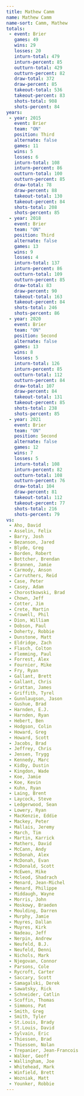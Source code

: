 ```yaml
---
title: Mathew Camm
name: Mathew Camm
name-sort: Camm, Mathew
totals:
 - event: Brier
   games: 49
   wins: 29
   losses: 20
   inturn-total: 479
   inturn-percent: 85
   outturn-total: 429
   outturn-percent: 82
   draw-total: 372
   draw-percent: 85
   takeout-total: 536
   takeout-percent: 83
   shots-total: 908
   shots-percent: 84
years:
 - year: 2015
   event: Brier
   team: "ON"
   position: Third
   alternate: false
   games: 11
   wins: 5
   losses: 6
   inturn-total: 108
   inturn-percent: 86
   outturn-total: 100
   outturn-percent: 85
   draw-total: 78
   draw-percent: 88
   takeout-total: 130
   takeout-percent: 84
   shots-total: 208
   shots-percent: 85
 - year: 2018
   event: Brier
   team: "ON"
   position: Third
   alternate: false
   games: 13
   wins: 9
   losses: 4
   inturn-total: 137
   inturn-percent: 86
   outturn-total: 109
   outturn-percent: 85
   draw-total: 83
   draw-percent: 90
   takeout-total: 163
   takeout-percent: 84
   shots-total: 246
   shots-percent: 86
 - year: 2020
   event: Brier
   team: "ON"
   position: Second
   alternate: false
   games: 13
   wins: 8
   losses: 5
   inturn-total: 126
   inturn-percent: 85
   outturn-total: 112
   outturn-percent: 84
   draw-total: 107
   draw-percent: 84
   takeout-total: 131
   takeout-percent: 85
   shots-total: 238
   shots-percent: 85
 - year: 2021
   event: Brier
   team: "ON"
   position: Second
   alternate: false
   games: 12
   wins: 7
   losses: 5
   inturn-total: 108
   inturn-percent: 82
   outturn-total: 108
   outturn-percent: 76
   draw-total: 104
   draw-percent: 81
   takeout-total: 112
   takeout-percent: 77
   shots-total: 216
   shots-percent: 79
vs:
 - Aho, David
 - Asselin, Felix
 - Barry, Josh
 - Bezanson, Jared
 - Blyde, Greg
 - Borden, Robert
 - Bottcher, Brendan
 - Brannen, Jamie
 - Carmody, Anson
 - Carruthers, Reid
 - Case, Peter
 - Casey, Adam
 - Chorostkowski, Brad
 - Chown, Jeff
 - Cotter, Jim
 - Crete, Martin
 - Crowell, Phil
 - Dion, William
 - Dobson, Paul
 - Doherty, Robbie
 - Dunstone, Matt
 - Eldridge, Zach
 - Flasch, Colton
 - Flemming, Paul
 - Forrest, Alex
 - Fournier, Mike
 - Fry, Ryan
 - Gallant, Brett
 - Gallant, Chris
 - Grattan, James
 - Griffith, Tyrel
 - Gunnlaugson, Jason
 - Gushue, Brad
 - Harnden, E.J.
 - Harnden, Ryan
 - Hebert, Ben
 - Hodgson, Colin
 - Howard, Greg
 - Howard, Scott
 - Jacobs, Brad
 - Jeffrey, Chris
 - Jensen, Trygg
 - Kennedy, Marc
 - Kidby, Dustin
 - Kingdon, Wade
 - Koe, Jamie
 - Koe, Kevin
 - Kuhn, Ryan
 - Laing, Brent
 - Laycock, Steve
 - Ledgerwood, Sean
 - Lowery, Ryan
 - MacKenzie, Eddie
 - Mackey, Peter
 - Mallais, Jeremy
 - March, Tim
 - Martin, Karrick
 - Mathers, David
 - McCann, Andy
 - McDonah, Alex
 - McDonah, Evan
 - McDonald, Scott
 - McEwen, Mike
 - Mcleod, Shadrach
 - Menard, Jean-Michel
 - Menard, Philippe
 - Middaugh, Wayne
 - Morris, John
 - Moskowy, Braeden
 - Moulding, Darren
 - Murphy, Jamie
 - Muyres, Dallan
 - Muyres, Kirk
 - Nadeau, Jeff
 - Nerpin, Andrew
 - Neufeld, B.J.
 - Neufeld, Denni
 - Nichols, Mark
 - Njegovan, Connor
 - Parsons, Cole
 - Rycroft, Carter
 - Saccary, Scott
 - Samagalski, Derek
 - Sawatsky, Rick
 - Schneider, Catlin
 - Scoffin, Thomas
 - Simmons, Pat
 - Smith, Greg
 - Smith, Tyler
 - St.Louis, Brady
 - St.Louis, David
 - Sylvain, Eric
 - Thiessen, Brad
 - Thiessen, Nolan
 - Trepanier, Jean-Francois
 - Walker, Geoff
 - Wallingham, Joe
 - Whitehead, Mark
 - Winfield, Brett
 - Wozniak, Matt
 - Younker, Robbie
---
```

